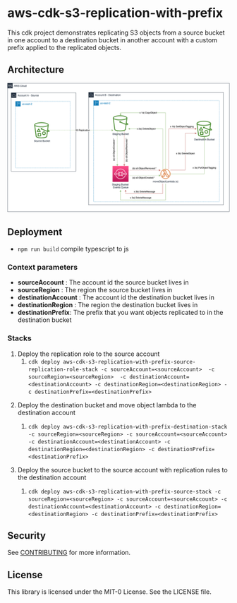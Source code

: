 # aws-cdk-s3-replication-with-prefix

This cdk project demonstrates replicating S3 objects from a source bucket in one account
to a destination bucket in another account with a custom prefix applied to the replicated objects.

## Architecture

![Architecture](./images/architecture.drawio.png)

## Deployment

 * `npm run build`   compile typescript to js

### Context parameters
 * **sourceAccount** : The account id the source bucket lives in
 * **sourceRegion** : The region the source bucket lives in
 * **destinationAccount** : The account id the destination bucket lives in
 * **destinationRegion** : The region the destination bucket lives in
 * **destinationPrefix**: The prefix that you want objects replicated to in the destination bucket

### Stacks

1) Deploy the replication role to the source account
   1) `cdk deploy aws-cdk-s3-replication-with-prefix-source-replication-role-stack -c sourceAccount=<sourceAccount>  -c sourceRegion=<sourceRegion>  -c destinationAccount=<destinationAccount> -c destinationRegion=<destinationRegion> -c destinationPrefix=<destinationPrefix>`


2. Deploy the destination bucket and move object lambda to the destination account
   1) `cdk deploy aws-cdk-s3-replication-with-prefix-destination-stack -c sourceRegion=<sourceRegion> -c sourceAccount=<sourceAccount> -c destinationAccount=<destinationAccount> -c destinationRegion=<destinationRegion> -c destinationPrefix=<destinationPrefix>`


3. Deploy the source bucket to the source account with replication rules to the destination account
   1) `cdk deploy aws-cdk-s3-replication-with-prefix-source-stack -c sourceRegion=<sourceRegion> -c sourceAccount=<sourceAccount> -c destinationAccount=<destinationAccount> -c destinationRegion=<destinationRegion> -c destinationPrefix=<destinationPrefix>`


## Security

See [CONTRIBUTING](CONTRIBUTING.md#security-issue-notifications) for more information.

## License

This library is licensed under the MIT-0 License. See the LICENSE file.

